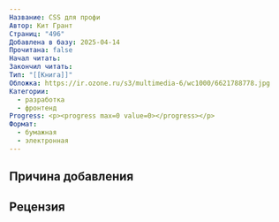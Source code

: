 ```yaml
---
Название: CSS для профи
Автор: Кит Грант
Страниц: "496"
Добавлена в базу: 2025-04-14
Прочитана: false
Начал читать: 
Закончил читать: 
Тип: "[[Книга]]"
Обложка: https://ir.ozone.ru/s3/multimedia-6/wc1000/6621788778.jpg
Категории:
  - разработка
  - фронтенд
Progress: <p><progress max=0 value=0></progress></p>
Формат:
  - бумажная
  - электронная
---
```

## Причина добавления


## Рецензия
